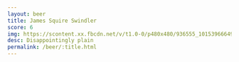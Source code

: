 ```yaml
---
layout: beer
title: James Squire Swindler
score: 6
img: https://scontent.xx.fbcdn.net/v/t1.0-0/p480x480/936555_10153966649228745_7093539391186290992_n.jpg?oh=dc5852de866a3c77eb942d31b06487cb&oe=5880E9C2
desc: Disappointingly plain
permalink: /beer/:title.html
---
```

